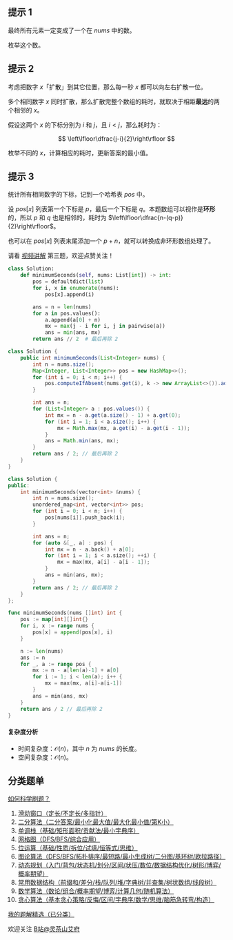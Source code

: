 ## 提示 1

最终所有元素一定变成了一个在 $\textit{nums}$ 中的数。

枚举这个数。

## 提示 2

考虑把数字 $x$「扩散」到其它位置，那么每一秒 $x$ 都可以向左右扩散一位。

多个相同数字 $x$ 同时扩散，那么扩散完整个数组的耗时，就取决于相距**最远**的两个相邻的 $x$。

假设这两个 $x$ 的下标分别为 $i$ 和 $j$，且 $i<j$，那么耗时为：

$$
\left\lfloor\dfrac{j-i}{2}\right\rfloor
$$

枚举不同的 $x$，计算相应的耗时，更新答案的最小值。

## 提示 3

统计所有相同数字的下标，记到一个哈希表 $\textit{pos}$ 中。

设 $\textit{pos}[x]$ 列表第一个下标是 $p$，最后一个下标是 $q$。本题数组可以视作是**环形**的，所以 $p$ 和 $q$ 也是相邻的，耗时为 $\left\lfloor\dfrac{n-(q-p)}{2}\right\rfloor$。

也可以在 $\textit{pos}[x]$ 列表末尾添加一个 $p+n$，就可以转换成非环形数组处理了。

请看 [视频讲解](https://www.bilibili.com/video/BV1bV4y1e72v/) 第三题，欢迎点赞关注！

```py [sol-Python3]
class Solution:
    def minimumSeconds(self, nums: List[int]) -> int:
        pos = defaultdict(list)
        for i, x in enumerate(nums):
            pos[x].append(i)

        ans = n = len(nums)
        for a in pos.values():
            a.append(a[0] + n)
            mx = max(j - i for i, j in pairwise(a))
            ans = min(ans, mx)
        return ans // 2  # 最后再除 2
```

```java [sol-Java]
class Solution {
    public int minimumSeconds(List<Integer> nums) {
        int n = nums.size();
        Map<Integer, List<Integer>> pos = new HashMap<>();
        for (int i = 0; i < n; i++) {
            pos.computeIfAbsent(nums.get(i), k -> new ArrayList<>()).add(i);
        }

        int ans = n;
        for (List<Integer> a : pos.values()) {
            int mx = n - a.get(a.size() - 1) + a.get(0);
            for (int i = 1; i < a.size(); i++) {
                mx = Math.max(mx, a.get(i) - a.get(i - 1));
            }
            ans = Math.min(ans, mx);
        }
        return ans / 2; // 最后再除 2
    }
}
```

```cpp [sol-C++]
class Solution {
public:
    int minimumSeconds(vector<int> &nums) {
        int n = nums.size();
        unordered_map<int, vector<int>> pos;
        for (int i = 0; i < n; i++) {
            pos[nums[i]].push_back(i);
        }

        int ans = n;
        for (auto &[_, a] : pos) {
            int mx = n - a.back() + a[0];
            for (int i = 1; i < a.size(); ++i) {
                mx = max(mx, a[i] - a[i - 1]);
            }
            ans = min(ans, mx);
        }
        return ans / 2; // 最后再除 2
    }
};
```

```go [sol-Go]
func minimumSeconds(nums []int) int {
	pos := map[int][]int{}
	for i, x := range nums {
		pos[x] = append(pos[x], i)
	}

	n := len(nums)
	ans := n
	for _, a := range pos {
		mx := n - a[len(a)-1] + a[0]
		for i := 1; i < len(a); i++ {
			mx = max(mx, a[i]-a[i-1])
		}
		ans = min(ans, mx)
	}
	return ans / 2 // 最后再除 2
}
```

#### 复杂度分析

- 时间复杂度：$\mathcal{O}(n)$，其中 $n$ 为 $\textit{nums}$ 的长度。
- 空间复杂度：$\mathcal{O}(n)$。

## 分类题单

[如何科学刷题？](https://leetcode.cn/circle/discuss/RvFUtj/)

1. [滑动窗口（定长/不定长/多指针）](https://leetcode.cn/circle/discuss/0viNMK/)
2. [二分算法（二分答案/最小化最大值/最大化最小值/第K小）](https://leetcode.cn/circle/discuss/SqopEo/)
3. [单调栈（基础/矩形面积/贡献法/最小字典序）](https://leetcode.cn/circle/discuss/9oZFK9/)
4. [网格图（DFS/BFS/综合应用）](https://leetcode.cn/circle/discuss/YiXPXW/)
5. [位运算（基础/性质/拆位/试填/恒等式/思维）](https://leetcode.cn/circle/discuss/dHn9Vk/)
6. [图论算法（DFS/BFS/拓扑排序/最短路/最小生成树/二分图/基环树/欧拉路径）](https://leetcode.cn/circle/discuss/01LUak/)
7. [动态规划（入门/背包/状态机/划分/区间/状压/数位/数据结构优化/树形/博弈/概率期望）](https://leetcode.cn/circle/discuss/tXLS3i/)
8. [常用数据结构（前缀和/差分/栈/队列/堆/字典树/并查集/树状数组/线段树）](https://leetcode.cn/circle/discuss/mOr1u6/)
9. [数学算法（数论/组合/概率期望/博弈/计算几何/随机算法）](https://leetcode.cn/circle/discuss/IYT3ss/)
10. [贪心算法（基本贪心策略/反悔/区间/字典序/数学/思维/脑筋急转弯/构造）](https://leetcode.cn/circle/discuss/g6KTKL/)

[我的题解精选（已分类）](https://github.com/EndlessCheng/codeforces-go/blob/master/leetcode/SOLUTIONS.md)

欢迎关注 [B站@灵茶山艾府](https://space.bilibili.com/206214)
